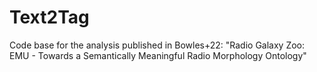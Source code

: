 # Text2Tag
Code base for the analysis published in Bowles+22: "Radio Galaxy Zoo: EMU - Towards a Semantically Meaningful Radio Morphology Ontology"
